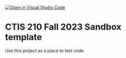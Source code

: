 [![Open in Visual Studio Code](https://classroom.github.com/assets/open-in-vscode-718a45dd9cf7e7f842a935f5ebbe5719a5e09af4491e668f4dbf3b35d5cca122.svg)](https://classroom.github.com/online_ide?assignment_repo_id=11762936&assignment_repo_type=AssignmentRepo)
# CTIS 210 Fall 2023 Sandbox template

Use this project as a place to test code
